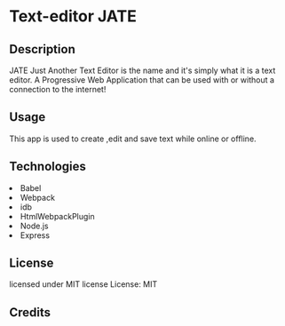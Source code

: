 # Text-editor JATE

<h2>Description</h2>
JATE Just Another Text Editor is the name and it's simply what it is a text editor. A Progressive Web Application that can be used with or without a connection to the internet! 

<h2>Usage</h2>
This app is used to create ,edit and save text while online or offline.

<h2>Technologies</h2>
<li>Babel</li>
<li>Webpack</li>
<li>idb</li>
<li>HtmlWebpackPlugin</li>
<li>Node.js</li>
<li>Express</li>

<h2>License</h2>
licensed under MIT license License: MIT

<h2>Credits</h2>
